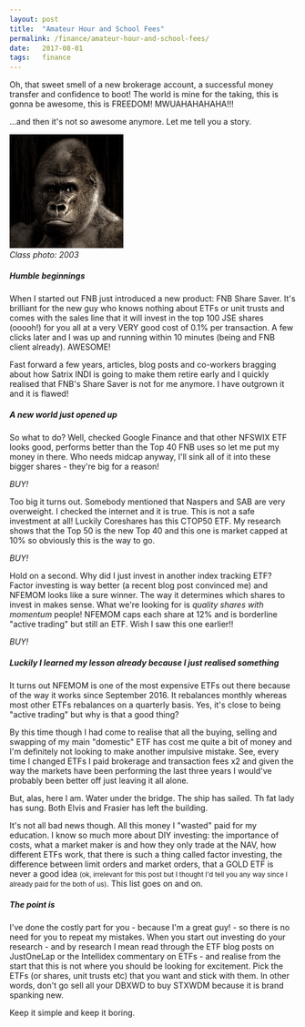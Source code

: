 ```yaml
---
layout: post
title:  "Amateur Hour and School Fees"
permalink: /finance/amateur-hour-and-school-fees/
date:   2017-08-01
tags:   finance
---
```

Oh, that sweet smell of a new brokerage account, a successful money transfer and
confidence to boot! The world is mine for the taking, this is gonna be awesome,
this is FREEDOM! MWUAHAHAHAHA!!!

...and then it's not so awesome anymore. Let me tell you a story.

![School of 2004](/static/images/gorilla.jpg)  
*Class photo: 2003*

##### Humble beginnings
When I started out FNB just introduced a new product: FNB Share Saver. It's brilliant
for the new guy who knows nothing about ETFs or unit trusts and comes with the
sales line that it will invest in the top 100 JSE shares (ooooh!) for you all at a very VERY
good cost of 0.1% per transaction. A few clicks later and I was up and running within
10 minutes (being and FNB client already). AWESOME!

Fast forward a few years, articles, blog posts and co-workers bragging about how Satrix INDI
is going to make them retire early and I quickly realised that FNB's Share Saver is not
for me anymore. I have outgrown it and it is flawed!

##### A new world just opened up
So what to do? Well, checked Google Finance and that other NFSWIX ETF looks good,
performs better than the Top 40 FNB uses so let me put my money in there. Who needs
midcap anyway, I'll sink all of it into these bigger shares - they're big for a reason!

*BUY!*

Too big it turns out. Somebody mentioned that Naspers and SAB are very overweight.
I checked the internet and it is true. This is not a safe investment at all! Luckily Coreshares
has this CTOP50 ETF. My research shows that the Top 50 is the new Top 40 and this one
is market capped at 10% so obviously this is the way to go.

*BUY!*

Hold on a second. Why did I just invest in another index tracking ETF? Factor investing
is way better (a recent blog post convinced me) and NFEMOM looks like a sure winner. The
way it determines which shares to invest in makes sense. What we're looking for is
*quality shares with momentum* people! NFEMOM caps each share at 12% and is borderline
"active trading" but still an ETF. Wish I saw this one earlier!!

*BUY!*

##### Luckily I learned my lesson already because I just realised something
It turns out NFEMOM is one of the most expensive ETFs out there because of the way
it works since September 2016. It rebalances monthly whereas most other ETFs rebalances
on a quarterly basis. Yes, it's close to being "active trading" but why is that a good thing?

By this time though I had come to realise that all the buying, selling and swapping of my main
"domestic" ETF has cost me quite a bit of money and I'm definitely not looking to make
another impulsive mistake. See, every time I changed ETFs I paid brokerage and transaction
fees x2 and given the way the markets have been performing the last three years I would've
probably been better off just leaving it all alone.

But, alas, here I am. Water under the bridge. The ship has sailed. Th fat lady has sung.
Both Elvis and Frasier has left the building.

It's not all bad news though. All this money I "wasted" paid for my education. I know
so much more about DIY investing: the importance of costs, what a market maker is and
how they only trade at the NAV, how different ETFs work, that there is such a thing called
factor investing, the difference between limit orders and market orders, that a GOLD ETF is
never a good idea <small>(ok, irrelevant for this post but I thought I'd tell you any way
since I already paid for the both of us)</small>. This list goes on and on.

##### The point is
I've done the costly part for you - because I'm a great guy! - so there is no need for you
to repeat my mistakes. When you start out investing do your research - and by research
I mean read through the ETF blog posts on JustOneLap or the Intellidex commentary on
ETFs - and realise from the start that this is not where you should be looking for excitement.
Pick the ETFs (or shares, unit trusts etc) that you want and stick with them. In other words,
don't go sell all your DBXWD to buy STXWDM because it is brand spanking new.

Keep it simple and keep it boring.
